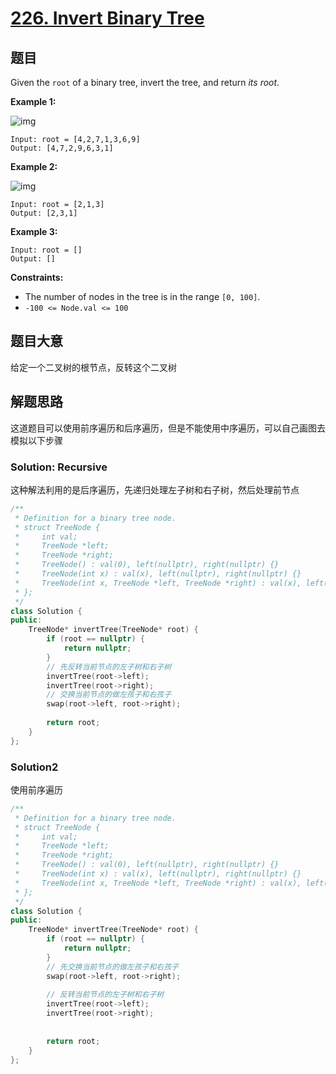 # [226. Invert Binary Tree](https://leetcode.com/problems/invert-binary-tree/)

## 题目

Given the `root` of a binary tree, invert the tree, and return *its root*.

 

**Example 1:**

![img](https://assets.leetcode.com/uploads/2021/03/14/invert1-tree.jpg)

```
Input: root = [4,2,7,1,3,6,9]
Output: [4,7,2,9,6,3,1]
```

**Example 2:**

![img](https://assets.leetcode.com/uploads/2021/03/14/invert2-tree.jpg)

```
Input: root = [2,1,3]
Output: [2,3,1]
```

**Example 3:**

```
Input: root = []
Output: []
```

 

**Constraints:**

- The number of nodes in the tree is in the range `[0, 100]`.
- `-100 <= Node.val <= 100`

## 题目大意

给定一个二叉树的根节点，反转这个二叉树

## 解题思路

这道题目可以使用前序遍历和后序遍历，但是不能使用中序遍历，可以自己画图去模拟以下步骤

### Solution: Recursive

这种解法利用的是后序遍历，先递归处理左子树和右子树，然后处理前节点

````c++
/**
 * Definition for a binary tree node.
 * struct TreeNode {
 *     int val;
 *     TreeNode *left;
 *     TreeNode *right;
 *     TreeNode() : val(0), left(nullptr), right(nullptr) {}
 *     TreeNode(int x) : val(x), left(nullptr), right(nullptr) {}
 *     TreeNode(int x, TreeNode *left, TreeNode *right) : val(x), left(left), right(right) {}
 * };
 */
class Solution {
public:
    TreeNode* invertTree(TreeNode* root) {
        if (root == nullptr) {
            return nullptr;
        }
        // 先反转当前节点的左子树和右子树
        invertTree(root->left);
        invertTree(root->right);
        // 交换当前节点的做左孩子和右孩子
        swap(root->left, root->right);
        
        return root;
    }
};
````

### Solution2

使用前序遍历

```c++
/**
 * Definition for a binary tree node.
 * struct TreeNode {
 *     int val;
 *     TreeNode *left;
 *     TreeNode *right;
 *     TreeNode() : val(0), left(nullptr), right(nullptr) {}
 *     TreeNode(int x) : val(x), left(nullptr), right(nullptr) {}
 *     TreeNode(int x, TreeNode *left, TreeNode *right) : val(x), left(left), right(right) {}
 * };
 */
class Solution {
public:
    TreeNode* invertTree(TreeNode* root) {
        if (root == nullptr) {
            return nullptr;
        }
        // 先交换当前节点的做左孩子和右孩子
        swap(root->left, root->right);
        
        // 反转当前节点的左子树和右子树
        invertTree(root->left);
        invertTree(root->right);
        
        
        return root;
    }
};
```

